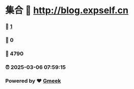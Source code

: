 # 集合 :link: http://blog.expself.cn 
### :page_facing_up: [1](http://blog.expself.cn/tag.html) 
### :speech_balloon: 0 
### :hibiscus: 4790 
### :alarm_clock: 2025-03-06 07:59:15 
### Powered by :heart: [Gmeek](https://github.com/Meekdai/Gmeek)
